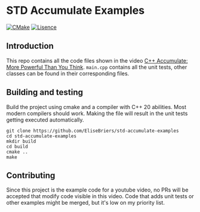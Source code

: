 # STD Accumulate Examples
[![CMake](https://github.com/EliseBriers/std-accumulate-examples/actions/workflows/cmake.yml/badge.svg)](https://github.com/EliseBriers/std-accumulate-examples/actions/workflows/cmake.yml)
[![Lisence](https://img.shields.io/badge/License-MIT-yellow.svg)](LICENSE)

## Introduction
This repo contains all the code files shown in the video [C++ Accumulate: More Powerful Than You Think](https://youtu.be/mvC81eguSn8). `main.cpp` contains all the unit tests, other classes can be found in their corresponding files.

## Building and testing
Build the project using cmake and a compiler with C++ 20 abilities. Most modern compilers should work. Making the file will result in the unit tests getting executed automatically.

```shell
git clone https://github.com/EliseBriers/std-accumulate-examples
cd std-accumulate-examples
mkdir build
cd build
cmake ..
make
```


## Contributing
Since this project is the example code for a youtube video, no PRs will be accepted that modify code visible in this video. Code that adds unit tests or other examples might be merged, but it's low on my priority list.

